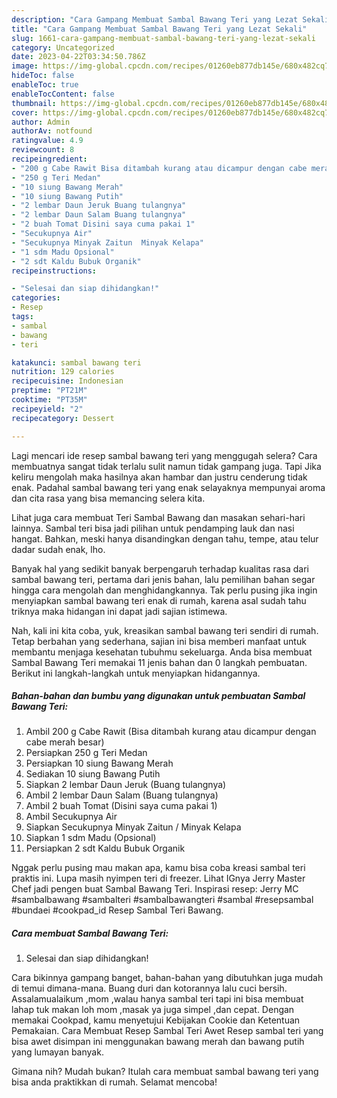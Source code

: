 ```yaml
---
description: "Cara Gampang Membuat Sambal Bawang Teri yang Lezat Sekali"
title: "Cara Gampang Membuat Sambal Bawang Teri yang Lezat Sekali"
slug: 1661-cara-gampang-membuat-sambal-bawang-teri-yang-lezat-sekali
category: Uncategorized
date: 2023-04-22T03:34:50.786Z
image: https://img-global.cpcdn.com/recipes/01260eb877db145e/680x482cq70/sambal-bawang-teri-foto-resep-utama.jpg
hideToc: false
enableToc: true
enableTocContent: false
thumbnail: https://img-global.cpcdn.com/recipes/01260eb877db145e/680x482cq70/sambal-bawang-teri-foto-resep-utama.jpg
cover: https://img-global.cpcdn.com/recipes/01260eb877db145e/680x482cq70/sambal-bawang-teri-foto-resep-utama.jpg
author: Admin
authorAv: notfound
ratingvalue: 4.9
reviewcount: 8
recipeingredient:
- "200 g Cabe Rawit Bisa ditambah kurang atau dicampur dengan cabe merah besar"
- "250 g Teri Medan"
- "10 siung Bawang Merah"
- "10 siung Bawang Putih"
- "2 lembar Daun Jeruk Buang tulangnya"
- "2 lembar Daun Salam Buang tulangnya"
- "2 buah Tomat Disini saya cuma pakai 1"
- "Secukupnya Air"
- "Secukupnya Minyak Zaitun  Minyak Kelapa"
- "1 sdm Madu Opsional"
- "2 sdt Kaldu Bubuk Organik"
recipeinstructions:

- "Selesai dan siap dihidangkan!"
categories:
- Resep
tags:
- sambal
- bawang
- teri

katakunci: sambal bawang teri 
nutrition: 129 calories
recipecuisine: Indonesian
preptime: "PT21M"
cooktime: "PT35M"
recipeyield: "2"
recipecategory: Dessert

---
```



Lagi mencari ide resep sambal bawang teri yang menggugah selera? Cara membuatnya sangat tidak terlalu sulit namun tidak gampang juga. Tapi Jika keliru mengolah maka hasilnya akan hambar dan justru cenderung tidak enak. Padahal sambal bawang teri yang enak selayaknya mempunyai aroma dan cita rasa yang bisa memancing selera kita.


Lihat juga cara membuat Teri Sambal Bawang dan masakan sehari-hari lainnya. Sambal teri bisa jadi pilihan untuk pendamping lauk dan nasi hangat. Bahkan, meski hanya disandingkan dengan tahu, tempe, atau telur dadar sudah enak, lho.

Banyak hal yang sedikit banyak berpengaruh terhadap kualitas rasa dari sambal bawang teri, pertama dari jenis bahan, lalu pemilihan bahan segar hingga cara mengolah dan menghidangkannya. Tak perlu pusing jika ingin menyiapkan sambal bawang teri enak di rumah, karena asal sudah tahu triknya maka hidangan ini dapat jadi sajian istimewa.


Nah, kali ini kita coba, yuk, kreasikan sambal bawang teri sendiri di rumah. Tetap berbahan yang sederhana, sajian ini bisa memberi manfaat untuk membantu menjaga kesehatan tubuhmu sekeluarga. Anda bisa membuat Sambal Bawang Teri memakai 11 jenis bahan dan 0 langkah pembuatan. Berikut ini langkah-langkah untuk menyiapkan hidangannya.

<!--inarticleads1-->

##### Bahan-bahan dan bumbu yang digunakan untuk pembuatan Sambal Bawang Teri:

1. Ambil 200 g Cabe Rawit (Bisa ditambah kurang atau dicampur dengan cabe merah besar)
1. Persiapkan 250 g Teri Medan
1. Persiapkan 10 siung Bawang Merah
1. Sediakan 10 siung Bawang Putih
1. Siapkan 2 lembar Daun Jeruk (Buang tulangnya)
1. Ambil 2 lembar Daun Salam (Buang tulangnya)
1. Ambil 2 buah Tomat (Disini saya cuma pakai 1)
1. Ambil Secukupnya Air
1. Siapkan Secukupnya Minyak Zaitun / Minyak Kelapa
1. Siapkan 1 sdm Madu (Opsional)
1. Persiapkan 2 sdt Kaldu Bubuk Organik


Nggak perlu pusing mau makan apa, kamu bisa coba kreasi sambal teri praktis ini. Lupa masih nyimpen teri di freezer. Lihat IGnya Jerry Master Chef jadi pengen buat Sambal Bawang Teri. Inspirasi resep: Jerry MC #sambalbawang #sambalteri #sambalbawangteri #sambal #resepsambal #bundaei #cookpad_id Resep Sambal Teri Bawang. 

<!--inarticleads2-->

##### Cara membuat Sambal Bawang Teri:


1. Selesai dan siap dihidangkan!

Cara bikinnya gampang banget, bahan-bahan yang dibutuhkan juga mudah di temui dimana-mana. Buang duri dan kotorannya lalu cuci bersih. Assalamualaikum ,mom ,walau hanya sambal teri tapi ini bisa membuat lahap tuk makan loh mom ,masak ya juga simpel ,dan cepat. Dengan memakai Cookpad, kamu menyetujui Kebijakan Cookie dan Ketentuan Pemakaian. Cara Membuat Resep Sambal Teri Awet Resep sambal teri yang bisa awet disimpan ini menggunakan bawang merah dan bawang putih yang lumayan banyak. 

Gimana nih? Mudah bukan? Itulah cara membuat sambal bawang teri yang bisa anda praktikkan di rumah. Selamat mencoba!
